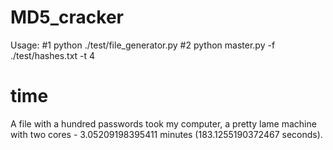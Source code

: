 # MD5_cracker

Usage:
#1 python ./test/file_generator.py
#2 python master.py -f ./test/hashes.txt -t 4

# time

A file with a hundred passwords took my computer, a pretty lame machine with two cores - 3.05209198395411 minutes (183.1255190372467 seconds).
